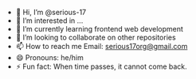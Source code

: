 - 👋 Hi, I’m @serious-17
- 👀 I’m interested in ...
- 🌱 I’m currently learning frontend web development
- 💞️ I’m looking to collaborate on other repositories
- 📫 How to reach me Email: serious17org@gmail.com
- 😄 Pronouns: he/him
- ⚡ Fun fact: When time passes, it cannot come back.

<!---
serious-17/serious-17 is a ✨ special ✨ repository because its `README.md` (this file) appears on your GitHub profile.
You can click the Preview link to take a look at your changes.
--->
